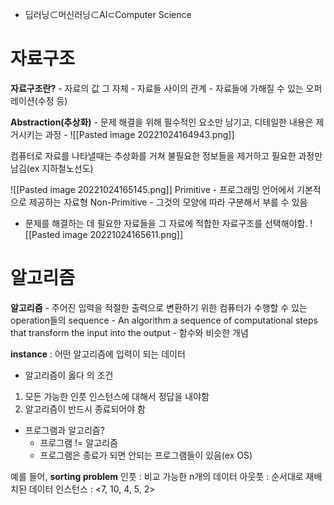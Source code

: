 
- 딥러닝$\subset$머신러닝$\subset$AI$\subset$Computer Science

# 자료구조
**자료구조란?**
	- 자료의 값 그 자체
	- 자료들 사이의 관계
	- 자료들에 가해질 수 있는 오퍼레이션(수정 등)

**Abstraction(추상화)**
	- 문제 해결을 위해 필수적인 요소만 남기고, 디테일한 내용은 제거시키는 과정
	- ![[Pasted image 20221024164943.png]]

컴퓨터로 자료를 나타낼때는 추상화를 거쳐 불필요한 정보들을 제거하고 필요한 과정만 남김(ex 지하철노선도)

![[Pasted image 20221024165145.png]]
Primitive - 프로그래밍 언어에서 기본적으로 제공하는 자료형
Non-Primitive - 그것의 모양에 따라 구분해서 부를 수 있음
- 문제를 해결하는 데 필요한 자료들을 그 자료에 적합한 자료구조를 선택해야함.
![[Pasted image 20221024165611.png]]

# 알고리즘
__알고리즘__
	- 주어진 입력을 적절한 출력으로 변환하기 위한 컴퓨터가 수행할 수 있는 operation들의 sequence
	- An algorithm a sequence of computational steps that transform the input into the output
	- 함수와 비슷한 개념

__instance__ : 어떤 알고리즘에 입력이 되는 데이터

- 알고리즘이 옳다 의 조건
1. 모든 가능한 인풋 인스턴스에 대해서 정답을 내야함
2. 알고리즘이 반드시 종료되어야 함

- 프로그램과 알고리즘?
	- 프로그램 != 알고리즘
	- 프로그램은 종료가 되면 안되는 프로그램들이 있음(ex OS)

예를 들어, **sorting problem**
인풋 : 비교 가능한 n개의 데이터
아웃풋 : 순서대로 재배치된 데이터
인스턴스 : <7, 10, 4, 5, 2>


